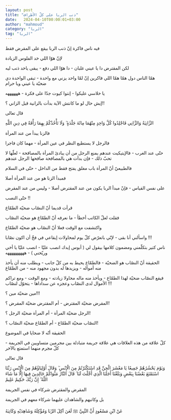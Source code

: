 ```yaml
---
layout: post
title: "ذنب الربا على كلّ الأطراف"
date:   2024-04-10T00:00:01+03:00
author: "mahmoud"
category: "الربا"
tag: "الربا"
---
```



فيه ناس فاكرة إنّ ذنب الربا بيقع على المقرض فقط

لإنّ هوّا اللي خد الفلوس الزيادة

لكن المقترض دا يا عيني غلبان - دا هوّا اللي دفع - يبقى
ياخد ذنب ليه




همّا الناس دول همّا همّا اللي فاكرين إنّ لمّا واحد يزني مع
واحدة - تبقى الواحدة دي ضحيّة يا عيني ويا حرام

يا خلاسي عليكوا - إنتوا كيوت جدّا على فكرة -
ههههههه




إيش حال لو ما كانتش الآية بدأت بالزانية قبل الزاني
؟!!




قال تعالى

الزَّانِيَةُ وَالزَّانِي فَاجْلِدُوا كُلَّ وَاحِدٍ مِنْهُمَا مِائَةَ جَلْدَةٍ ۖ وَلَا
تَأْخُذْكُمْ بِهِمَا رَأْفَةٌ فِي دِينِ اللَّهِ




فالزنا يبدأ من عند المرأة

فالرجل لا يستطيع النظر في عين المرأة - مهما كان
فاجرا

حتّى عند الغرب - فالإيتيكيت عندهم يمنع الرجل من أن يبادئ
المرأة بالمصافحة - لعلّها لا تحبّ ذلك - فإن بدأت هي بالمصافحة صافحها الرجل
عندهم




فالطبيعيّ أنّ المرأة باب مغلق يفتح فقط من الداخل - حتّى في
السلام

فمبدأ الزنا هو من عند المرأة أصلا




على نفس القياس - فإنّ مبدأ الربا يكون من عند المقترض
أصلا - وليس من عند المقرض




حتّى النصب !!




قرأت قديما أنّ النصّاب ضحيّة الطمّاع

فقلت لعلّ الكاتب أخطأ - ما نعرفه أنّ الطمّاع هو ضحيّة
النصّاب

واكتشفت مع الوقت فعلا أنّ النصّاب هو ضحيّة الطمّاع




واسألني أنا بقى - لإنّي باتعرّض كلّ يوم لمحاولات إيقاعي في
فخّ أن اكون نصّابا !!!

ناس كتير بتكلّمني ومضمون كلامها بيقول لي ( أبوس إيدك انصب
عليّا - انصب عليّا يا أخي وريّحني ) - هههههههههه




الحقيقة أنّ النصّاب هو الضحيّة - فالطمّاع يحيط به من كلّ
جانب - ويطلب منه أن يأخذ منه أمواله - ويزيدها له بدون مجهود منه - من
الطمّاع

فيقع النصّاب ضحيّة لهذا الطمّاع - ويأخذ منه ماله محاولا
زيادته - ومع الوقت - ومع تراكم الأموال لدى النصّاب وعجزه عن سداداها -
يتحوّل لنصّاب !!!




مين ضحيّة مين ؟!!!

المقرض ضحيّة المقترض - أم المقترض ضحيّة المقرض ؟!

الرجل ضحيّة المرأة - أم المرأة ضحيّة الرجل ؟!

النصّاب ضحيّة الطمّاع - أم الطمّاع ضحيّة النصّاب ؟!




الحقيقة أنّه لا ضحايا في الموضوع

كلّ علاقة من هذه العلاقات هي علاقة جريمة متبادلة بين
مجرمين متساويين في الجريمة - كلّ مجرم منهما استمتع بالآخر

قال تعالى

وَيَوْمَ يَحْشُرُهُمْ جَمِيعًا يَا مَعْشَرَ الْجِنِّ قَدِ اسْتَكْثَرْتُمْ مِنَ الْإِنْسِ ۖ
وَقَالَ أَوْلِيَاؤُهُمْ مِنَ الْإِنْسِ رَبَّنَا اسْتَمْتَعَ بَعْضُنَا بِبَعْضٍ وَبَلَغْنَا أَجَلَنَا الَّذِي أَجَّلْتَ لَنَا
ۚ قَالَ النَّارُ مَثْوَاكُمْ خَالِدِينَ فِيهَا إِلَّا مَا شَاءَ اللَّهُ ۗ إِنَّ رَبَّكَ حَكِيمٌ عَلِيمٌ




المقرض والمقترض شركاء في نفس الجريمة

بل وكاتبهم والشاهدان عليهما شركاء معهم في الجريمة




عَنْ ابْنِ مَسْعُودٍ أَنَّ النَّبِيَّ ﷺ لَعَنَ آكِلَ الرِّبَا وَمُؤْكِلَهُ وَشَاهِدَيْهِ
وَكَاتِبَهُ
